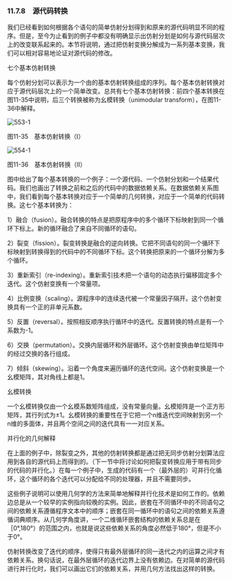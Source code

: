 ### 11.7.8　源代码转换

我们已经看到如何根据各个语句的简单仿射分划得到和原来的源代码明显不同的程序。但是，至今为止看到的例子中都没有明确显示出仿射分划是如何与源代码层次上的改变联系起来的。本节将说明，通过把仿射变换分解成为一系列基本变换，我们可以相对容易地论证对源代码的修改。

七个基本仿射转换

每个仿射分划可以表示为一个由的基本仿射转换组成的序列。每个基本仿射转换对应于源代码层次上的一个简单改变。总共有七个基本仿射转换：前四个基本转换在图11-35中说明，后三个转换被称为幺模转换（unimodular transform），在图11-36中解释。

![553-1](../Images/image04967.jpeg)

图11-35　基本仿射转换（Ⅰ）

![554-1](../Images/image04968.jpeg)

图11-36　基本仿射转换（Ⅱ）

图中给出了每个基本转换的一个例子：一个源代码、一个仿射分划和一个结果代码。我们也画出了转换之前和之后的代码中的数据依赖关系。在数据依赖关系图中，我们看到每个基本转换对应于一个简单的几何转换，对应于一个简单的代码转换。这七个基本转换为：

1）融合（fusion）。融合转换的特点是把原程序中的多个循环下标映射到同一个循环下标上。新的循环融合了来自不同循环的语句。

2）裂变（fission）。裂变转换是融合的逆向转换。它把不同语句的同一个循环下标映射到转换得到的代码中的不同循环下标。这个转换把原来的一个循环分解为多个循环。

3）重新索引（re-indexing）。重新索引技术把一个语句的动态执行偏移固定多个迭代。这个仿射变换有一个常量项。

4）比例变换（scaling）。源程序中的连续迭代被一个常量因子隔开。这个仿射变换具有一个正的非单元系数。

5）反置（reversal）。按照相反顺序执行循环中的迭代。反置转换的特点是有一个系数为-1。

6）交换（permutation）。交换内层循环和外层循环。这个仿射变换由单位矩阵中的经过交换的各行组成。

7）倾斜（skewing）。沿着一个角度来遍历循环的迭代空间。这个仿射变换是一个幺模矩阵，其对角线上都是1。

幺模转换

一个幺模转换仅由一个幺模系数矩阵组成，没有常量向量。幺模矩阵是一个正方形矩阵，其行列式为±1。幺模转换的重要性在于它把一个n维迭代空间映射到另一个n维的多面体，并且两个空间之间的迭代具有一一对应关系。

并行化的几何解释

在上面的例子中，除裂变之外，其他的仿射转换都是通过把无同步仿射分划算法应用到各自的源代码上而得到的。（下一节中将讨论如何把裂变转换应用于带有同步的代码的并行化。）在每一个例子中，生成的代码有一个（最外层的）可并行化循环，这个循环的各个迭代可以分配给不同的处理器，并且不需要同步。

这些例子说明可以使用几何学的方法来简单地解释并行化技术是如何工作的。依赖边总是从一个较早的实例指向较晚的实例。因此，嵌套在不同循环中的不同语句之间的依赖关系遵循程序文本中的顺序；嵌套在同一循环中的语句之间的依赖关系遵循词典顺序。从几何学角度讲，一个二维循环嵌套结构的依赖关系总是在［0°,180°）的范围之内，也就是说这些依赖关系的角度必然低于180°，但是不小于0°。

仿射转换改变了迭代的顺序，使得只有最外层循环的同一迭代之内的运算之间才有依赖关系。换句话说，在最外层循环的迭代边界上没有依赖边。在对简单的源代码进行并行化时，我们可以画出它们的依赖关系，并用几何方法找出这样的转换。